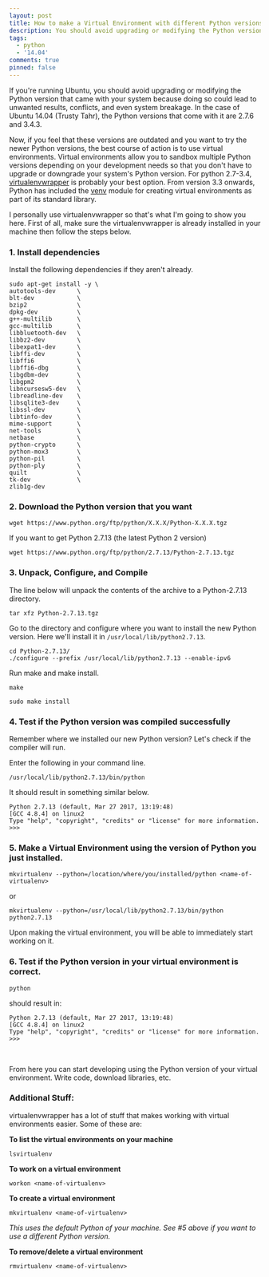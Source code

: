 ```yaml
---
layout: post
title: How to make a Virtual Environment with different Python versions in Ubuntu 14.04 LTS
description: You should avoid upgrading or modifying the Python version that came with your system. This post will show you how you can make different virtual environments with different Python versions.
tags:
  - python
  - '14.04'
comments: true
pinned: false
---
```


If you're running Ubuntu, you should avoid upgrading or modifying the Python version that came with your system because doing so could lead to unwanted results, conflicts, and even system breakage. In the case of Ubuntu 14.04 (Trusty Tahr), the Python versions that come with it are 2.7.6 and 3.4.3.

Now, if you feel that these versions are outdated and you want to try the newer Python versions, the best course of action is to use virtual environments. Virtual environments allow you to sandbox multiple Python versions depending on your development needs so that you don't have to upgrade or downgrade your system's Python version. For python 2.7-3.4, [virtualenvwrapper](https://virtualenvwrapper.readthedocs.io/en/latest/) is probably your best option. From version 3.3 onwards, Python has included the [venv](https://docs.python.org/3/library/venv.html) module for creating virtual environments as part of its standard library.

I personally use virtualenvwrapper so that's what I'm going to show you here. First of all, make sure the virtualenvwrapper is already installed in your machine then follow the steps below.


### 1. Install dependencies

Install the following dependencies if they aren't already.

```shell
sudo apt-get install -y \
autotools-dev      \
blt-dev            \
bzip2              \
dpkg-dev           \
g++-multilib       \
gcc-multilib       \
libbluetooth-dev   \
libbz2-dev         \
libexpat1-dev      \
libffi-dev         \
libffi6            \
libffi6-dbg        \
libgdbm-dev        \
libgpm2            \
libncursesw5-dev   \
libreadline-dev    \
libsqlite3-dev     \
libssl-dev         \
libtinfo-dev       \
mime-support       \
net-tools          \
netbase            \
python-crypto      \
python-mox3        \
python-pil         \
python-ply         \
quilt              \
tk-dev             \
zlib1g-dev
```

### 2. Download the Python version that you want

```shell
wget https://www.python.org/ftp/python/X.X.X/Python-X.X.X.tgz
```

If you want to get Python 2.7.13 (the latest Python 2 version)

```shell
wget https://www.python.org/ftp/python/2.7.13/Python-2.7.13.tgz
```

### 3. Unpack, Configure, and Compile

The line below will unpack the contents of the archive to a Python-2.7.13 directory.

```shell
tar xfz Python-2.7.13.tgz
```

Go to the directory and configure where you want to install the new Python version. Here we'll install it in ```/usr/local/lib/python2.7.13```.

```shell
cd Python-2.7.13/
./configure --prefix /usr/local/lib/python2.7.13 --enable-ipv6
```

Run make and make install.

```shell
make
```

```shell
sudo make install
```

### 4. Test if the Python version was compiled successfully

Remember where we installed our new Python version? Let's check if the compiler will run.

Enter the following in your command line.

```shell
/usr/local/lib/python2.7.13/bin/python
```

It should result in something similar below.

```shell
Python 2.7.13 (default, Mar 27 2017, 13:19:48)
[GCC 4.8.4] on linux2
Type "help", "copyright", "credits" or "license" for more information.
>>>
```

### 5. Make a Virtual Environment using the version of Python you just installed.

```shell
mkvirtualenv --python=/location/where/you/installed/python <name-of-virtualenv>
```

or

```shell
mkvirtualenv --python=/usr/local/lib/python2.7.13/bin/python python2.7.13
```

Upon making the virtual environment, you will be able to immediately start working on it.


### 6. Test if the Python version in your virtual environment is correct.

```shell
python
```

should result in:

```shell
Python 2.7.13 (default, Mar 27 2017, 13:19:48)
[GCC 4.8.4] on linux2
Type "help", "copyright", "credits" or "license" for more information.
>>>
```

<br>

From here you can start developing using the Python version of your virtual environment. Write code, download libraries, etc.


### Additional Stuff:
virtualenvwrapper has a lot of stuff that makes working with virtual environments easier. Some of these are:

**To list the virtual environments on your machine**
```shell
lsvirtualenv
```

**To work on a virtual environment**
```shell
workon <name-of-virtualenv>
```

**To create a virtual environment**
```shell
mkvirtualenv <name-of-virtualenv>
```
*This uses the default Python of your machine. See #5 above if you want to use a different Python version.*

**To remove/delete a virtual environment**
```shell
rmvirtualenv <name-of-virtualenv>
```

<br>

